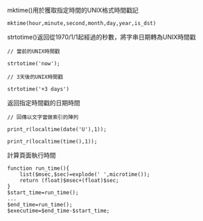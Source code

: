 mktime()用於獲取指定時間的UNIX格式時間戳記
```
mktime(hour,minute,second,month,day,year,is_dst)
```

strtotime()返回從1970/1/1起經過的秒數，將字串日期轉為UNIX時間戳
```
// 當前的UNIX時間戳

strtotime('now');

// 3天後的UNIX時間戳

strtotime('+3 days')
```

返回指定時間戳的日期時間
```
// 回傳以文字當做索引的陣列

print_r(localtime(date('U'),1));

print_r(localtime(time(),1));
```

計算頁面執行時間
```
function run_time(){
	list($msec,$sec)=explode(' ',microtime());
	return (float)$msec+(float)$sec;
}
$start_time=run_time();
...
$end_time=run_time();
$executime=$end_time-$start_time;
```